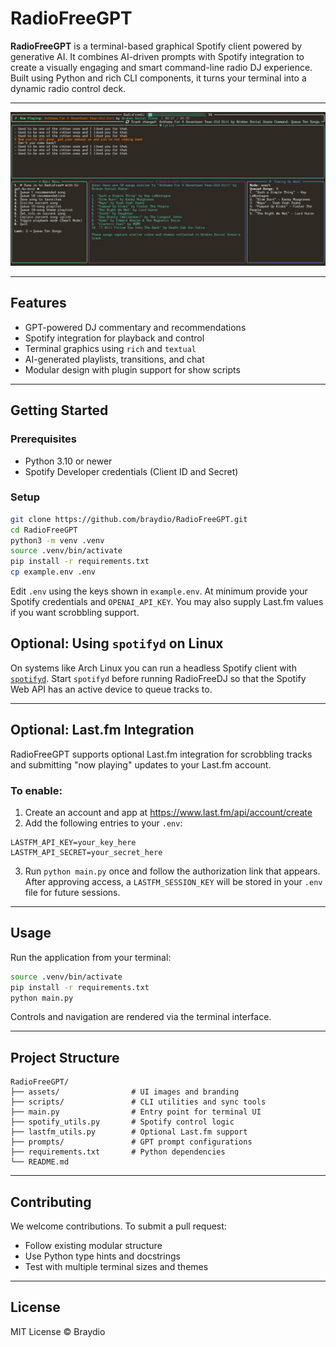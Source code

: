 # RadioFreeGPT

**RadioFreeGPT** is a terminal-based graphical Spotify client powered by generative AI. It combines AI-driven prompts with Spotify integration to create a visually engaging and smart command-line radio DJ experience. Built using Python and rich CLI components, it turns your terminal into a dynamic radio control deck.

---

![RadioFreeGPT UI](assets/broken_social_scene.png)

---

## Features

- GPT-powered DJ commentary and recommendations
- Spotify integration for playback and control
- Terminal graphics using `rich` and `textual`
- AI-generated playlists, transitions, and chat
- Modular design with plugin support for show scripts

---

## Getting Started

### Prerequisites

- Python 3.10 or newer
- Spotify Developer credentials (Client ID and Secret)

### Setup

```bash
git clone https://github.com/braydio/RadioFreeGPT.git
cd RadioFreeGPT
python3 -m venv .venv
source .venv/bin/activate
pip install -r requirements.txt
cp example.env .env
```

Edit `.env` using the keys shown in `example.env`. At minimum provide your
Spotify credentials and `OPENAI_API_KEY`. You may also supply Last.fm
values if you want scrobbling support.
## Optional: Using `spotifyd` on Linux

On systems like Arch Linux you can run a headless Spotify client with [`spotifyd`](https://github.com/Spotifyd/spotifyd). Start `spotifyd` before running RadioFreeDJ so that the Spotify Web API has an active device to queue tracks to.


---

## Optional: Last.fm Integration

RadioFreeGPT supports optional Last.fm integration for scrobbling tracks and submitting "now playing" updates to your Last.fm account.

### To enable:

1. Create an account and app at https://www.last.fm/api/account/create
2. Add the following entries to your `.env`:

```env
LASTFM_API_KEY=your_key_here
LASTFM_API_SECRET=your_secret_here
```

3. Run `python main.py` once and follow the authorization link that appears.
   After approving access, a `LASTFM_SESSION_KEY` will be stored in your `.env`
   file for future sessions.

---

## Usage

Run the application from your terminal:

```bash
source .venv/bin/activate
pip install -r requirements.txt
python main.py
```

Controls and navigation are rendered via the terminal interface.

---

## Project Structure

```
RadioFreeGPT/
├── assets/                # UI images and branding
├── scripts/               # CLI utilities and sync tools
├── main.py                # Entry point for terminal UI
├── spotify_utils.py       # Spotify control logic
├── lastfm_utils.py        # Optional Last.fm support
├── prompts/               # GPT prompt configurations
├── requirements.txt       # Python dependencies
└── README.md
```

---

## Contributing

We welcome contributions. To submit a pull request:

- Follow existing modular structure
- Use Python type hints and docstrings
- Test with multiple terminal sizes and themes

---

## License

MIT License © Braydio

